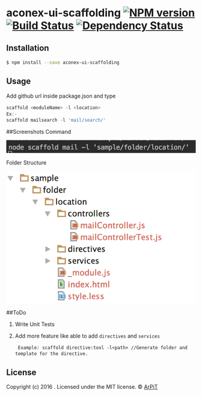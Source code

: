 # aconex-ui-scaffolding [![NPM version][npm-image]][npm-url] [![Build Status][travis-image]][travis-url] [![Dependency Status][daviddm-image]][daviddm-url] 
> 

## Installation

```sh
$ npm install --save aconex-ui-scaffolding
```

## Usage
Add github url inside package.json and type

```js
scaffold <moduleName> -l <location>
Ex:-
scaffold mailsearch -l 'mail/search/'
```

##Screenshots
Command

![ ](images/command.png)

Folder Structure

![ ](images/folder-structure.png)

##ToDo

1. Write Unit Tests
2. Add more feature like able to add `directives` and `services`

        Example: scaffold directive:tool -l<path> //Generate folder and template for the directive.
        
## License
Copyright (c) 2016 . Licensed under the MIT license. © [ArPiT](https://github.com/arpit2438735/)


[npm-image]: https://badge.fury.io/js/aconex-ui-scaffolding.svg
[npm-url]: https://npmjs.org/package/aconex-ui-scaffolding
[travis-image]: https://travis-ci.org/arpit2438735/aconex-ui-scaffolding.svg?branch=master
[travis-url]: https://travis-ci.org/arpit2438735/aconex-ui-scaffolding
[daviddm-image]: https://david-dm.org/arpit2438735/aconex-ui-scaffolding.svg?theme=shields.io
[daviddm-url]: https://david-dm.org/arpit2438735/aconex-ui-scaffolding
[coveralls-image]: https://coveralls.io/repos/arpit2438735/aconex-ui-scaffolding/badge.svg
[coveralls-url]: https://coveralls.io/r/arpit2438735/aconex-ui-scaffolding
